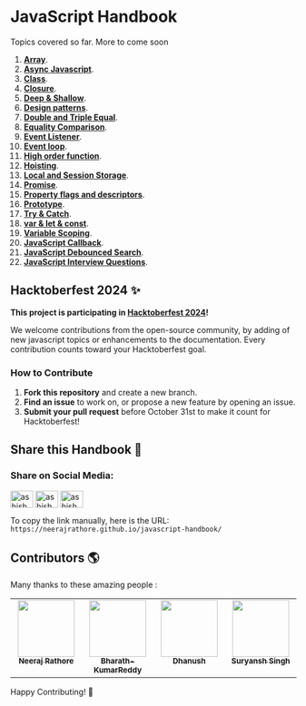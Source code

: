 # JavaScript Handbook

Topics covered so far. More to come soon 

1. [**Array**](./array/README.md).
2. [**Async Javascript**](./async-javascript/README.md).
3. [**Class**](./class/README.md).
4. [**Closure**](./closure/README.md).
5. [**Deep & Shallow**](./deep-shallow/README.md).
6. [**Design patterns**](./design-patterns/README.md).
7. [**Double and Triple Equal**](./double-equal-and-triple-equal/README.md).
8. [**Equality Comparison**](./equality-comparison/README.md).
9. [**Event Listener**](./event-listeners/README.md).
10. [**Event loop**](./event-loop/README.md).
11. [**High order function**](./high-order-function/README.md).
12. [**Hoisting**](./hoisting/README.md).
13. [**Local and Session Storage**](./local-and-session-storage/README.md).
14. [**Promise**](./promise/README.md).
15. [**Property flags and descriptors**](./property-flags-and-descriptors/README.md).
16. [**Prototype**](./prototype/README.md).
17. [**Try & Catch**](./try-catch/README.md).
18. [**var & let & const**](./var-let-const/README.md).
19. [**Variable Scoping**](./variable-scoping/README.md).
20. [**JavaScript Callback**](./callback/README.md).
21. [**JavaScript Debounced Search**](./debouncing/README.md).
22. [**JavaScript Interview Questions**](./interview-questions/README.md).

## Hacktoberfest 2024 ✨

**This project is participating in [Hacktoberfest 2024](https://hacktoberfest.com/)!**

We welcome contributions from the open-source community, by adding of new javascript topics or enhancements to the documentation. Every contribution counts toward your Hacktoberfest goal.

### How to Contribute
1. **Fork this repository** and create a new branch.
2. **Find an issue** to work on, or propose a new feature by opening an issue.
3. **Submit your pull request** before October 31st to make it count for Hacktoberfest!

## Share this Handbook 📣

### Share on Social Media:
<a href="https://twitter.com/intent/tweet?url=https://neerajrathore.github.io/javascript-handbook/&text=Check%20out%20this%20JavaScript%20Handbook!%20#JavaScript" target="blank"><img align="center" src="https://raw.githubusercontent.com/rahuldkjain/github-profile-readme-generator/master/src/images/icons/Social/twitter.svg" alt="ashish_ash07" height="30" width="40" /></a>
<a href="https://www.linkedin.com/shareArticle?url=https://neerajrathore.github.io/javascript-handbook/&title=JavaScript%20Handbook" target="blank"><img align="center" src="https://raw.githubusercontent.com/rahuldkjain/github-profile-readme-generator/master/src/images/icons/Social/linked-in-alt.svg" alt="ashish_ash07" height="30" width="40" /></a>
<a href="https://www.facebook.com/sharer/sharer.php?u=https://neerajrathore.github.io/javascript-handbook/" target="blank"><img align="center" src="https://raw.githubusercontent.com/rahuldkjain/github-profile-readme-generator/master/src/images/icons/Social/facebook.svg" alt="ashish_ash07" height="30" width="40" /></a>

To copy the link manually, here is the URL:  
`https://neerajrathore.github.io/javascript-handbook/`

## Contributors 🌎

Many thanks to these amazing people :
<!-- ALL-CONTRIBUTORS-LIST:START - Do not remove or modify this section -->
<!-- prettier-ignore-start -->
<!-- markdownlint-disable -->
<table>
  <tbody>
    <tr>
      <td align="center" valign="top" width="25%"><a href="https://github.com/neerajrathore"><img src="https://avatars.githubusercontent.com/u/11667917?v=4" width="100px;"/><br /><sub><b>Neeraj Rathore</b></sub></a><br /></td>
      <td align="center" valign="top" width="25%"><a href="https://github.com/Bharath-KumarReddy"><img src="https://avatars.githubusercontent.com/u/127650446?v=4" width="100px;"/><br /><sub><b>Bharath-KumarReddy</b></sub></a><br /></td>
      <td align="center" valign="top" width="25%"><a href="https://github.com/DhanushNehru"><img src="https://avatars.githubusercontent.com/u/22955675?v=4" width="100px;"/><br /><sub><b>Dhanush</b></sub></a><br /></td>
      <td align="center" valign="top" width="25%"><a href="https://github.com/suryanshsingh2001"><img src="https://avatars.githubusercontent.com/u/80690023?v=4" width="100px;"/><br /><sub><b>Suryansh Singh</b></sub></a><br /></td>
    </tr>
  </tbody>
</table>
<!-- markdownlint-restore -->
<!-- prettier-ignore-end -->
<!-- ALL-CONTRIBUTORS-LIST:END -->

Happy Contributing! 🚀
